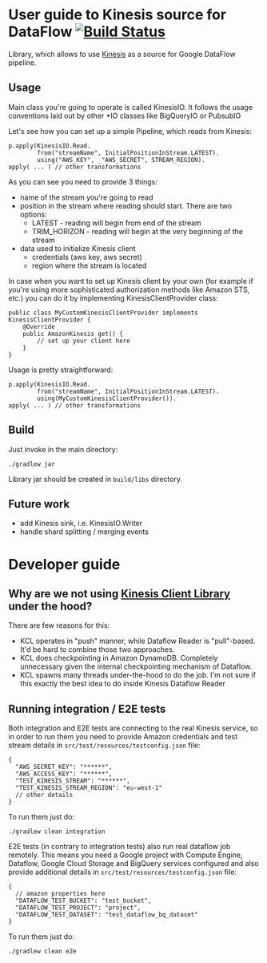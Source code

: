 # User guide to Kinesis source for DataFlow [![Build Status](https://travis-ci.org/rtshadow/google-dataflow-kinesis.svg?branch=master)](https://travis-ci.org/rtshadow/google-dataflow-kinesis)

Library, which allows to use [Kinesis](https://aws.amazon.com/kinesis/) as a source for Google DataFlow pipeline.

## Usage

Main class you're going to operate is called KinesisIO. It follows the usage conventions laid out by other *IO classes like BigQueryIO or PubsubIO

Let's see how you can set up a simple Pipeline, which reads from Kinesis:


    p.apply(KinesisIO.Read.
            from("streamName", InitialPositionInStream.LATEST).
            using("AWS_KEY", _"AWS_SECRET", STREAM_REGION).
    apply( ... ) // other transformations

As you can see you need to provide 3 things:

* name of the stream you're going to read
* position in the stream where reading should start. There are two options:
    * LATEST - reading will begin from end of the stream
    * TRIM_HORIZON - reading will begin at the very beginning of the stream
* data used to initialize Kinesis client
    * credentials (aws key, aws secret)
    * region where the stream is located

In case when you want to set up Kinesis client by your own (for example if you're using
more sophisticated authorization methods like Amazon STS, etc.) you can do it by
implementing KinesisClientProvider class:

    public class MyCustomKinesisClientProvider implements KinesisClientProvider {
        @Override
        public AmazonKinesis get() {
            // set up your client here
        }
    }

Usage is pretty straightforward:

    p.apply(KinesisIO.Read.
            from("streamName", InitialPositionInStream.LATEST).
            using(MyCustomKinesisClientProvider()).
    apply( ... ) // other transformations
    
## Build

Just invoke in the main directory:

    ./gradlew jar
    
Library jar should be created in `build/libs` directory.

## Future work

* add Kinesis sink, i.e. KinesisIO.Writer
* handle shard splitting / merging events

# Developer guide

## Why are we not using [Kinesis Client Library](https://github.com/awslabs/amazon-kinesis-client) under the hood?
There are few reasons for this:

* KCL operates in "push" manner, while Dataflow Reader is "pull"-based. It'd be hard to combine those two approaches.
* KCL does checkpointing in Amazon DynamoDB. Completely unnecessary given the internal checkpointing mechanism of Dataflow.
* KCL spawns many threads under-the-hood to do the job. I'm not sure if this exactly the best idea to do inside Kinesis Dataflow Reader
    

## Running integration / E2E tests

Both integration and E2E tests are connecting to the real Kinesis service, so in order to run them you need
to provide Amazon credentials and test stream details in `src/test/resources/testconfig.json` file:

    {
      "AWS_SECRET_KEY": "******",
      "AWS_ACCESS_KEY": "******",
      "TEST_KINESIS_STREAM": "******",
      "TEST_KINESIS_STREAM_REGION": "eu-west-1"
      // other details
    }

To run them just do:

    ./gradlew clean integration
    
E2E tests (in contrary to integration tests) also run real dataflow job remotely. This means you need a Google project with Compute Engine, Dataflow, Google Cloud Storage and BigQuery services configured and also provide additional details in `src/test/resources/testconfig.json` file:

    {
      // amazon properties here
      "DATAFLOW_TEST_BUCKET": "test_bucket",
      "DATAFLOW_TEST_PROJECT": "project",
      "DATAFLOW_TEST_DATASET": "test_dataflow_bq_dataset"
    }
    
To run them just do:

    ./gradlew clean e2e